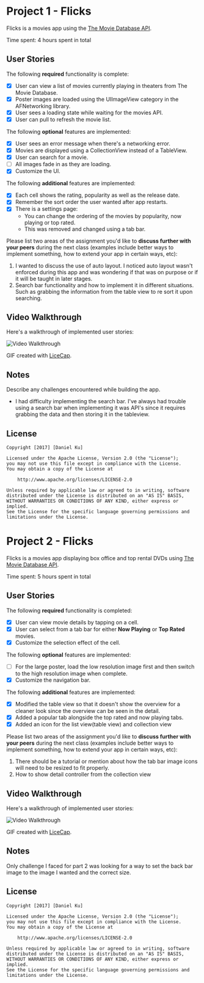 # Project 1 - Flicks

Flicks is a movies app using the [The Movie Database API](http://docs.themoviedb.apiary.io/#).

Time spent: 4 hours spent in total

## User Stories

The following **required** functionality is complete:

- [X] User can view a list of movies currently playing in theaters from The Movie Database.
- [X] Poster images are loaded using the UIImageView category in the AFNetworking library.
- [X] User sees a loading state while waiting for the movies API.
- [X] User can pull to refresh the movie list.

The following **optional** features are implemented:

- [X] User sees an error message when there's a networking error.
- [X] Movies are displayed using a CollectionView instead of a TableView.
- [X] User can search for a movie.
- [ ] All images fade in as they are loading.
- [X] Customize the UI.

The following **additional** features are implemented:

- [X] Each cell shows the rating, popularity as well as the release date.
- [X] Remember the sort order the user wanted after app restarts.
- [X] There is a settings page:
	- You can change the ordering of the movies by popularity, now playing or top rated.
    - This was removed and changed using a tab bar.

Please list two areas of the assignment you'd like to **discuss further with your peers** during the next class (examples include better ways to implement something, how to extend your app in certain ways, etc):

1. I wanted to discuss the use of auto layout. I noticed auto layout wasn't enforced during this app and was wondering if that was on purpose or if it will be taught in later stages.
2. Search bar functionality and how to implement it in different situations. Such as grabbing the information from the table view to re sort it upon searching.

## Video Walkthrough 
Here's a walkthrough of implemented user stories:

<img src='http://i.imgur.com/MdGTACa.gif' title='Flicks Video Walkthrough' width='' alt='Video Walkthrough' />


GIF created with [LiceCap](http://www.cockos.com/licecap/).

## Notes

Describe any challenges encountered while building the app.

- I had difficulty implementing the search bar. I've always had trouble using a search bar when implementing it was API's since it requires grabbing the data and then storing it in the tableview.

## License

    Copyright [2017] [Daniel Ku]

    Licensed under the Apache License, Version 2.0 (the "License");
    you may not use this file except in compliance with the License.
    You may obtain a copy of the License at

        http://www.apache.org/licenses/LICENSE-2.0

    Unless required by applicable law or agreed to in writing, software
    distributed under the License is distributed on an "AS IS" BASIS,
    WITHOUT WARRANTIES OR CONDITIONS OF ANY KIND, either express or implied.
    See the License for the specific language governing permissions and
    limitations under the License.



# Project 2 - Flicks

Flicks is a movies app displaying box office and top rental DVDs using [The Movie Database API](http://docs.themoviedb.apiary.io/#).

Time spent: 5 hours spent in total

## User Stories

The following **required** functionality is completed:

- [X] User can view movie details by tapping on a cell.
- [X] User can select from a tab bar for either **Now Playing** or **Top Rated** movies.
- [X] Customize the selection effect of the cell.

The following **optional** features are implemented:

- [ ] For the large poster, load the low resolution image first and then switch to the high resolution image when complete.
- [X] Customize the navigation bar.

The following **additional** features are implemented:

- [X] Modified the table view so that it doesn't show the overview for a cleaner look since the overview can be seen in the detail.
- [X] Added a popular tab alongside the top rated and now playing tabs.
- [X] Added an icon for the list view(table view) and collection view

Please list two areas of the assignment you'd like to **discuss further with your peers** during the next class (examples include better ways to implement something, how to extend your app in certain ways, etc):

1. There should be a tutorial or mention about how the tab bar image icons will need to be resized to fit properly.
2. How to show detail controller from the collection view

## Video Walkthrough 

Here's a walkthrough of implemented user stories:

<img src='http://i.imgur.com/SAEAeIj.gif' title='Video Walkthrough' width='' alt='Video Walkthrough' />

GIF created with [LiceCap](http://www.cockos.com/licecap/).

## Notes

Only challenge I faced for part 2 was looking for a way to set the back bar image to the image I wanted and the correct size.

## License

    Copyright [2017] [Daniel Ku]

    Licensed under the Apache License, Version 2.0 (the "License");
    you may not use this file except in compliance with the License.
    You may obtain a copy of the License at

        http://www.apache.org/licenses/LICENSE-2.0

    Unless required by applicable law or agreed to in writing, software
    distributed under the License is distributed on an "AS IS" BASIS,
    WITHOUT WARRANTIES OR CONDITIONS OF ANY KIND, either express or implied.
    See the License for the specific language governing permissions and
    limitations under the License.